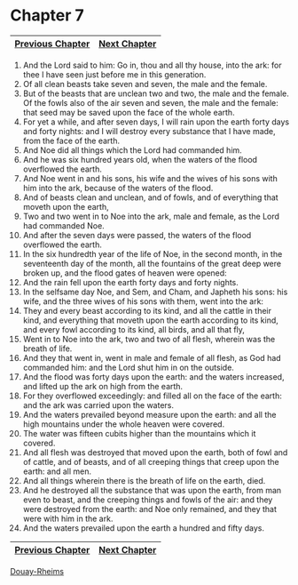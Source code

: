 # Chapter 7
| [Previous Chapter](Chapter%2006.md)| [Next Chapter](Chapter%2008.md) |
| --- | --- |
1. And the Lord said to him: Go in, thou and all thy house, into the ark: for thee I have seen just before me in this generation.
2. Of all clean beasts take seven and seven, the male and the female.
3. But of the beasts that are unclean two and two, the male and the female. Of the fowls also of the air seven and seven, the male and the female: that seed may be saved upon the face of the whole earth.
4. For yet a while, and after seven days, I will rain upon the earth forty days and forty nights: and I will destroy every substance that I have made, from the face of the earth.
5. And Noe did all things which the Lord had commanded him.
6. And he was six hundred years old, when the waters of the flood overflowed the earth.
7. And Noe went in and his sons, his wife and the wives of his sons with him into the ark, because of the waters of the flood.
8. And of beasts clean and unclean, and of fowls, and of everything that moveth upon the earth,
9. Two and two went in to Noe into the ark, male and female, as the Lord had commanded Noe.
10. And after the seven days were passed, the waters of the flood overflowed the earth.
11. In the six hundredth year of the life of Noe, in the second month, in the seventeenth day of the month, all the fountains of the great deep were broken up, and the flood gates of heaven were opened:
12. And the rain fell upon the earth forty days and forty nights.
13. In the selfsame day Noe, and Sem, and Cham, and Japheth his sons: his wife, and the three wives of his sons with them, went into the ark:
14. They and every beast according to its kind, and all the cattle in their kind, and everything that moveth upon the earth according to its kind, and every fowl according to its kind, all birds, and all that fly,
15. Went in to Noe into the ark, two and two of all flesh, wherein was the breath of life.
16. And they that went in, went in male and female of all flesh, as God had commanded him: and the Lord shut him in on the outside.
17. And the flood was forty days upon the earth: and the waters increased, and lifted up the ark on high from the earth.
18. For they overflowed exceedingly: and filled all on the face of the earth: and the ark was carried upon the waters.
19. And the waters prevailed beyond measure upon the earth: and all the high mountains under the whole heaven were covered.
20. The water was fifteen cubits higher than the mountains which it covered.
21. And all flesh was destroyed that moved upon the earth, both of fowl and of cattle, and of beasts, and of all creeping things that creep upon the earth: and all men.
22. And all things wherein there is the breath of life on the earth, died.
23. And he destroyed all the substance that was upon the earth, from man even to beast, and the creeping things and fowls of the air: and they were destroyed from the earth: and Noe only remained, and they that were with him in the ark.
24. And the waters prevailed upon the earth a hundred and fifty days.

| [Previous Chapter](Chapter%2006.md)| [Next Chapter](Chapter%2008.md) |
| --- | --- |

[Douay-Rheims](../Douay-Rheimsindex.md)
